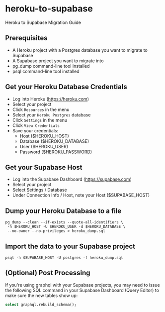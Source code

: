 # heroku-to-supabase
Heroku to Supabase Migration Guide

## Prerequisites
- A Heroku project with a Postgres database you want to migrate to Supabase
- A Supabase project you want to migrate into
- pg_dump command-line tool installed
- psql command-line tool installed

## Get your Heroku Database Credentials
- Log into Heroku (https://heroku.com)
- Select your project
- Click `Resources` in the menu
- Select your `Heroku Postgres` database
- Click `Settings` in the menu
- Click `View Credentials`
- Save your credentials: 
  - Host ($HEROKU_HOST)
  - Database ($HEROKU_DATABASE)
  - User ($HEROKU_USER)
  - Password ($HEROKU_PASSWORD)

## Get your Supabase Host
- Log into the Supabase Dashboard (https://supabase.com)
- Select your project
- Select Settings / Database
- Under Connection Info / Host, note your Host ($SUPABASE_HOST)

## Dump your Heroku Database to a file

```
pg_dump --clean --if-exists --quote-all-identifiers \
 -h $HEROKU_HOST -U $HEROKU_USER -d $HEROKU_DATABASE \
 --no-owner --no-privileges > heroku_dump.sql
```

## Import the data to your Supabase project

```
psql -h $SUPABASE_HOST -U postgres -f heroku_dump.sql 
```

## (Optional) Post Processing
If you're using graphql with your Supabase projects, you may need to issue the following SQL command in your Supabase Dashboard (Query Editor) to make sure the new tables show up:

```sql
select graphql.rebuild_schema();
```

